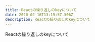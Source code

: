 ```yaml
---
title: Reactの繰り返しのkeyについて
date: 2020-02-16T13:19:57.506Z
description: Reactの繰り返しのkeyについて
---
```

Reactの繰り返しのkeyについて
